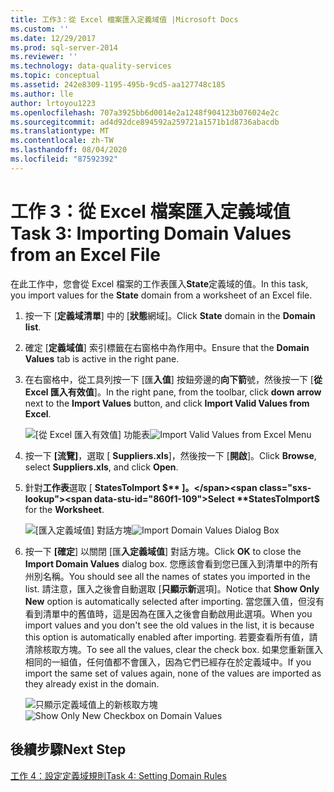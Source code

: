```yaml
---
title: 工作3：從 Excel 檔案匯入定義域值 |Microsoft Docs
ms.custom: ''
ms.date: 12/29/2017
ms.prod: sql-server-2014
ms.reviewer: ''
ms.technology: data-quality-services
ms.topic: conceptual
ms.assetid: 242e8309-1195-495b-9cd5-aa127748c185
ms.author: lle
author: lrtoyou1223
ms.openlocfilehash: 707a3925bb6d0014e2a1248f904123b076024e2c
ms.sourcegitcommit: ad4d92dce894592a259721a1571b1d8736abacdb
ms.translationtype: MT
ms.contentlocale: zh-TW
ms.lasthandoff: 08/04/2020
ms.locfileid: "87592392"
---
```

# <a name="task-3-importing-domain-values-from-an-excel-file"></a><span data-ttu-id="860f1-102">工作 3：從 Excel 檔案匯入定義域值</span><span class="sxs-lookup"><span data-stu-id="860f1-102">Task 3: Importing Domain Values from an Excel File</span></span>

  <span data-ttu-id="860f1-103">在此工作中，您會從 Excel 檔案的工作表匯入**State**定義域的值。</span><span class="sxs-lookup"><span data-stu-id="860f1-103">In this task, you import values for the **State** domain from a worksheet of an Excel file.</span></span>

1.  <span data-ttu-id="860f1-104">按一下 [**定義域清單**] 中的 [**狀態**網域]。</span><span class="sxs-lookup"><span data-stu-id="860f1-104">Click **State** domain in the **Domain list**.</span></span>

2.  <span data-ttu-id="860f1-105">確定 [**定義域值**] 索引標籤在右窗格中為作用中。</span><span class="sxs-lookup"><span data-stu-id="860f1-105">Ensure that the **Domain Values** tab is active in the right pane.</span></span>

3.  <span data-ttu-id="860f1-106">在右窗格中，從工具列按一下 [匯**入值**] 按鈕旁邊的**向下箭**號，然後按一下 [**從 Excel 匯入有效值**]。</span><span class="sxs-lookup"><span data-stu-id="860f1-106">In the right pane, from the toolbar, click **down arrow** next to the **Import Values** button, and click **Import Valid Values from Excel**.</span></span>

     <span data-ttu-id="860f1-107">![[從 Excel 匯入有效值] 功能表](../../2014/tutorials/media/et-importingdomainvaluesfromanexcelfile-01.jpg "[從 Excel 匯入有效值] 功能表")</span><span class="sxs-lookup"><span data-stu-id="860f1-107">![Import Valid Values from Excel Menu](../../2014/tutorials/media/et-importingdomainvaluesfromanexcelfile-01.jpg "Import Valid Values from Excel Menu")</span></span>

4.  <span data-ttu-id="860f1-108">按一下 **[流覽]**，選取 [ **Suppliers.xls**]，然後按一下 [**開啟**]。</span><span class="sxs-lookup"><span data-stu-id="860f1-108">Click **Browse**, select **Suppliers.xls**, and click **Open**.</span></span>

5.  <span data-ttu-id="860f1-109">針對**工作表**選取 [ **StatesToImport $** ]。</span><span class="sxs-lookup"><span data-stu-id="860f1-109">Select **StatesToImport$** for the **Worksheet**.</span></span>

     <span data-ttu-id="860f1-110">![[匯入定義域值] 對話方塊](../../2014/tutorials/media/et-importingdomainvaluesfromanexcelfile-02.jpg "[匯入定義域值] 對話方塊")</span><span class="sxs-lookup"><span data-stu-id="860f1-110">![Import Domain Values Dialog Box](../../2014/tutorials/media/et-importingdomainvaluesfromanexcelfile-02.jpg "Import Domain Values Dialog Box")</span></span>

6.  <span data-ttu-id="860f1-111">按一下 **[確定**] 以關閉 [匯**入定義域值**] 對話方塊。</span><span class="sxs-lookup"><span data-stu-id="860f1-111">Click **OK** to close the **Import Domain Values** dialog box.</span></span> <span data-ttu-id="860f1-112">您應該會看到您已匯入到清單中的所有州別名稱。</span><span class="sxs-lookup"><span data-stu-id="860f1-112">You should see all the names of states you imported in the list.</span></span> <span data-ttu-id="860f1-113">請注意，匯入之後會自動選取 [**只顯示新**選項]。</span><span class="sxs-lookup"><span data-stu-id="860f1-113">Notice that **Show Only New** option is automatically selected after importing.</span></span> <span data-ttu-id="860f1-114">當您匯入值，但沒有看到清單中的舊值時，這是因為在匯入之後會自動啟用此選項。</span><span class="sxs-lookup"><span data-stu-id="860f1-114">When you import values and you don't see the old values in the list, it is because this option is automatically enabled after importing.</span></span> <span data-ttu-id="860f1-115">若要查看所有值，請清除核取方塊。</span><span class="sxs-lookup"><span data-stu-id="860f1-115">To see all the values, clear the check box.</span></span> <span data-ttu-id="860f1-116">如果您重新匯入相同的一組值，任何值都不會匯入，因為它們已經存在於定義域中。</span><span class="sxs-lookup"><span data-stu-id="860f1-116">If you import the same set of values again, none of the values are imported as they already exist in the domain.</span></span>

     <span data-ttu-id="860f1-117">![只顯示定義域值上的新核取方塊](../../2014/tutorials/media/et-importingdomainvaluesfromanexcelfile-03.jpg "只顯示定義域值上的新核取方塊")</span><span class="sxs-lookup"><span data-stu-id="860f1-117">![Show Only New Checkbox on Domain Values](../../2014/tutorials/media/et-importingdomainvaluesfromanexcelfile-03.jpg "Show Only New Checkbox on Domain Values")</span></span>

## <a name="next-step"></a><span data-ttu-id="860f1-118">後續步驟</span><span class="sxs-lookup"><span data-stu-id="860f1-118">Next Step</span></span>
 [<span data-ttu-id="860f1-119">工作 4：設定定義域規則</span><span class="sxs-lookup"><span data-stu-id="860f1-119">Task 4: Setting Domain Rules</span></span>](../../2014/tutorials/task-4-setting-domain-rules.md)



